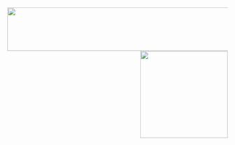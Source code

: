 <h1>
    <img align="center" height=100 width=1000 src="https://readme-typing-svg.herokuapp.com?font=Garamond&weight=700&size=40&pause=1000&color=F7CA00&random=false&width=435&lines=Hello+folk...;Praveen+here..." /> <img align="right" src="https://user-images.githubusercontent.com/74038190/214644152-52f47eb3-5e31-4f47-8758-05c9468d5596.gif" height=200 width=200 />
</h1>
